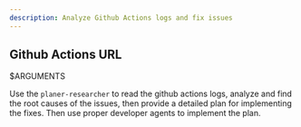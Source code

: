 ```yaml
---
description: Analyze Github Actions logs and fix issues
---
```

## Github Actions URL
 $ARGUMENTS

Use the `planer-researcher` to read the github actions logs, analyze and find the root causes of the issues, then provide a detailed plan for implementing the fixes.
Then use proper developer agents to implement the plan.